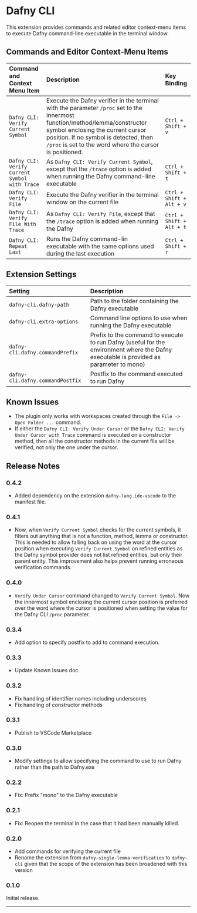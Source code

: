 # Dafny CLI

This extension provides commands and related editor context-menu items to execute Dafny command-line executable in the terminal window.

## Commands and Editor Context-Menu Items

|Command and Context Menu Item| Description|Key Binding|
|:----------------------|:-----------|:---|
|`Dafny CLI: Verify Current Symbol`| Execute the Dafny verifier in the terminal with the parameter `/proc` set to the innermost function/method/lemma/constructor symbol enclosing the current cursor position. If no symbol is detected, then `/proc` is set to the word where the cursor is positioned. |`Ctrl + Shift + v`|
|`Dafny CLI: Verify Current Symbol with Trace`| As `Dafny CLI: Verify Current Symbol`, except that the `/trace` option is added when running the Dafny command-line executable|`Ctrl + Shift + t`|
|`Dafny CLI: Verify File`|Execute the Dafny verifier in the terminal window on the current file| `Ctrl + Shift + Alt + v`|
|`Dafny CLI: Verify File With Trace`|As `Dafny CLI: Verify File`, except that the `/trace` option is added when running the Dafny| `Ctrl + Shift + Alt + t`|
|`Dafny CLI: Repeat Last`| Runs the Dafny command-lin executable with the same options used during the last execution|`Ctrl + Shift + r`|

## Extension Settings

|Setting| Description|
|:----------------------|:-----------|
|`dafny-cli.dafny-path`|Path to the folder containing the Dafny executable|
|`dafny-cli.extra-options`| Command line options to use when running the Dafny executable|
|`dafny-cli.dafny.commandPrefix`|Prefix to the command to execute to run Dafny (useful for the environment where the Dafny executable is provided as parameter to mono)|
|`dafny-cli.dafny.commandPostfix`|Postfix to the command executed to run Dafny|

## Known Issues

- The plugin only works with workspaces created through the `File -> Open Folder ...` command.
- If either the `Dafny CLI: Verify Under Cursor` or the `Dafny CLI: Verify Under Cursor with Trace` command is executed on a constructor method, then all the constructor methods in the current file will be verified, not only the one under the cursor.

## Release Notes

### 0.4.2

- Added dependency on the extension `dafny-lang.ide-vscode` to the manifest file.

### 0.4.1

- Now, when `Verify Current Symbol` checks for the current symbols, it filters out anything that is not a function, method, lemma or constructor. This is needed to allow falling back on using the word at the cursor position when executing `Verify Current Symbol` on refined entities as the Dafny symbol provider does not list refined entities, but only their parent entity.  This improvement also helps prevent running erroneous verification commands.

### 0.4.0

- `Verify Under Cursor` command changed to `Verify Current Symbol`. Now the innermost symbol enclosing the current cursor position is preferred over the word where the cursor is positioned when setting the value for the Dafny CLI `/proc` parameter.

### 0.3.4

- Add option to specify postfix to add to command execution.

### 0.3.3

- Update Known Issues doc.

### 0.3.2

- Fix handling of identifier names including underscores
- Fix handling of constructor methods

### 0.3.1

- Publish to VSCode Marketplace

### 0.3.0

- Modify settings to allow specifying the command to use to run Dafny rather than the path to Dafny.exe

### 0.2.2

- Fix: Prefix "mono" to the Dafny executable

### 0.2.1

- Fix: Reopen the terminal in the case that it had been manually killed.

### 0.2.0

- Add commands for verifying the current file
- Rename the extension from `dafny-single-lemma-verification` to `dafny-cli` given that the scope of the extension has been broadened with this version

### 0.1.0

Initial release.

-----------------------------------------------------------------------------------------------------------
